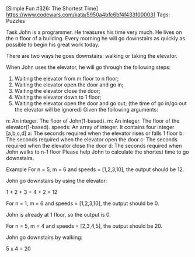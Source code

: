 [Simple Fun #326: The Shortest Time]
https://www.codewars.com/kata/5950a4bfc6bf4f433f000031
Tags: Puzzles

Task
John is a programmer. He treasures his time very much. He lives on the n floor of a building. Every morning he will go downstairs as quickly as possible to begin his great work today.

There are two ways he goes downstairs: walking or taking the elevator.

When John uses the elevator, he will go through the following steps:

1. Waiting the elevator from m floor to n floor;
2. Waiting the elevator open the door and go in;
3. Waiting the elevator close the door;
4. Waiting the elevator down to 1 floor;
5. Waiting the elevator open the door and go out;
(the time of go in/go out the elevator will be ignored)
Given the following arguments:

n: An integer. The floor of John(1-based).
m: An integer. The floor of the elevator(1-based).
speeds: An array of integer. It contains four integer [a,b,c,d]
        a: The seconds required when the elevator rises or falls 1 floor
        b: The seconds required when the elevator open the door
        c: The seconds required when the elevator close the door
        d: The seconds required when John walks to n-1 floor
Please help John to calculate the shortest time to go downstairs.

Example
For n = 5, m = 6 and speeds = [1,2,3,10], the output should be 12.

John go downstairs by using the elevator:

1 + 2 + 3 + 4 + 2 = 12

For n = 1, m = 6 and speeds = [1,2,3,10], the output should be 0.

John is already at 1 floor, so the output is 0.

For n = 5, m = 4 and speeds = [2,3,4,5], the output should be 20.

John go downstairs by walking:

5 x 4 = 20